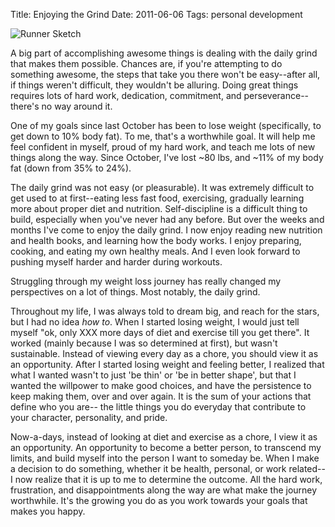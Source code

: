Title: Enjoying the Grind
Date: 2011-06-06
Tags: personal development


![Runner Sketch][]


A big part of accomplishing awesome things is dealing with the daily grind that
makes them possible.  Chances are, if you're attempting to do something
awesome, the steps that take you there won't be easy--after all, if things
weren't difficult, they wouldn't be alluring.  Doing great things requires lots
of hard work, dedication, commitment, and perseverance--there's no way around
it.

One of my goals since last October has been to lose weight (specifically, to
get down to 10% body fat).  To me, that's a worthwhile goal.  It will help me
feel confident in myself, proud of my hard work, and teach me lots of new
things along the way.  Since October, I've lost ~80 lbs, and ~11% of my body
fat (down from 35% to 24%).

The daily grind was not easy (or pleasurable).  It was extremely difficult to
get used to at first--eating less fast food, exercising, gradually learning
more about proper diet and nutrition.  Self-discipline is a difficult thing to
build, especially when you've never had any before.  But over the weeks and
months I've come to enjoy the daily grind.  I now enjoy reading new nutrition
and health books, and learning how the body works.  I enjoy preparing, cooking,
and eating my own healthy meals.  And I even look forward to pushing myself
harder and harder during workouts.

Struggling through my weight loss journey has really changed my perspectives on
a lot of things.  Most notably, the daily grind.

Throughout my life, I was always told to dream big, and reach for the stars,
but I had no idea *how to*.  When I started losing weight, I would just tell
myself "ok, only XXX more days of diet and exercise till you get there".  It
worked (mainly because I was so determined at first), but wasn't sustainable.
Instead of viewing every day as a chore, you should view it as an opportunity.
After I started losing weight and feeling better, I realized that what I wanted
wasn't to just 'be thin' or 'be in better shape', but that I wanted the
willpower to make good choices, and have the persistence to keep making them,
over and over again.  It is the sum of your actions that define who you are--
the little things you do everyday that contribute to your character,
personality, and pride.

Now-a-days, instead of looking at diet and exercise as a chore, I view it as an
opportunity.  An opportunity to become a better person, to transcend my limits,
and build myself into the person I want to someday be.  When I make a decision
to do something, whether it be health, personal, or work related--I now realize
that it is up to me to determine the outcome.  All the hard work, frustration,
and disappointments along the way are what make the journey worthwhile.  It's
the growing you do as you work towards your goals that makes you happy.


  [Runner Sketch]: |filename|/images/2011/runner-sketch.png "Runner Sketch"

